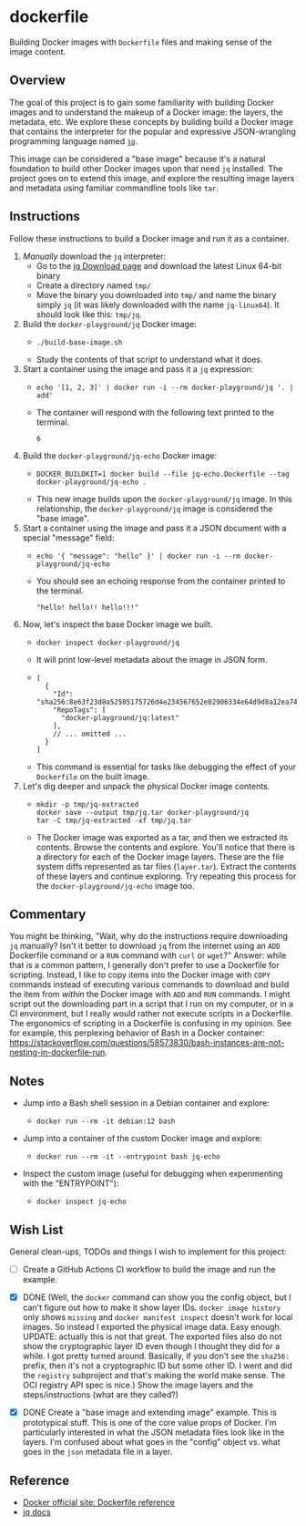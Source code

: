 # dockerfile

Building Docker images with `Dockerfile` files and making sense of the image content.


## Overview

The goal of this project is to gain some familiarity with building Docker images and to understand the makeup of a
Docker image: the layers, the metadata, etc. We explore these concepts by building build a Docker image that contains
the interpreter for the popular and expressive JSON-wrangling programming language named [`jq`](https://jqlang.github.io/jq/manual/).

This image can be considered a "base image" because it's a natural foundation to build other Docker images upon that
need `jq` installed. The project goes on to extend this image, and explore the resulting image layers and metadata using
familiar commandline tools like `tar`.


## Instructions

Follow these instructions to build a Docker image and run it as a container.

1. *Manually* download the `jq` interpreter:
   - Go to the [jq Download page](https://stedolan.github.io/jq/download/) and download the latest Linux 64-bit binary
   - Create a directory named `tmp/`
   - Move the binary you downloaded into `tmp/` and name the binary simply `jq` (it was likely downloaded with the name
    `jq-linux64`). It should look like this: `tmp/jq`.
2. Build the `docker-playground/jq` Docker image:
   - ```shell
     ./build-base-image.sh
     ```
   - Study the contents of that script to understand what it does.
3. Start a container using the image and pass it a `jq` expression:
    - ```shell
      echo '[1, 2, 3]' | docker run -i --rm docker-playground/jq '. | add'
      ```
    - The container will respond with the following text printed to the terminal.
      ```text
      6
      ```
4. Build the `docker-playground/jq-echo` Docker image:
   - ```shell
     DOCKER_BUILDKIT=1 docker build --file jq-echo.Dockerfile --tag docker-playground/jq-echo .
     ```
   - This new image builds upon the `docker-playground/jq` image. In this relationship, the `docker-playground/jq` image
     is considered the "base image".
5. Start a container using the image and pass it a JSON document with a special "message" field:
   - ```shell
     echo '{ "message": "hello" }' | docker run -i --rm docker-playground/jq-echo
     ```
   - You should see an echoing response from the container printed to the terminal.
     ```text
     "hello! hello!! hello!!!"
     ```
6. Now, let's inspect the base Docker image we built.
   - ```shell
     docker inspect docker-playground/jq
     ```
   - It will print low-level metadata about the image in JSON form.
   - ```json5
     [
       {
         "Id": "sha256:8e63f23d8a52505175726d4e234567652e02906334e64d9d8a12ea741bf03448",
         "RepoTags": [
           "docker-playground/jq:latest"
         ],
         // ... omitted ...
       }
     ]
     ```
   - This command is essential for tasks like debugging the effect of your `Dockerfile` on the built image.
7. Let's dig deeper and unpack the physical Docker image contents.
   - ```shell
     mkdir -p tmp/jq-extracted
     docker save --output tmp/jq.tar docker-playground/jq
     tar -C tmp/jq-extracted -xf tmp/jq.tar
     ```
   - The Docker image was exported as a tar, and then we extracted its contents. Browse the contents and explore. You'll
     notice that there is a directory for each of the Docker image layers. These are the file system diffs represented
     as tar files (`layer.tar`). Extract the contents of these layers and continue exploring. Try repeating this process
     for the `docker-playground/jq-echo` image too.


## Commentary

You might be thinking, "Wait, why do the instructions require downloading `jq` manually? Isn't it better to download `jq`
from the internet using an `ADD` Dockerfile command or a `RUN` command with `curl` or `wget`?" Answer: while that is a
common pattern, I generally don't prefer to use a Dockerfile for scripting. Instead, I like to copy items into the Docker
image with `COPY` commands instead of executing various commands to download and build the item from *within* the Docker
image with `ADD` and `RUN` commands. I might script out the downloading part in a script that I run on my computer, or
in a CI environment, but I really would rather not execute scripts in a Dockerfile. The ergonomics of scripting in a
Dockerfile is confusing in my opinion. See for example, this perplexing behavior of Bash in a Docker container:
<https://stackoverflow.com/questions/58573830/bash-instances-are-not-nesting-in-dockerfile-run>.  


## Notes

- Jump into a Bash shell session in a Debian container and explore:
  - ```shell
    docker run --rm -it debian:12 bash
    ```
- Jump into a container of the custom Docker image and explore:
  - ```shell
    docker run --rm -it --entrypoint bash jq-echo
    ```
- Inspect the custom image (useful for debugging when experimenting with the "ENTRYPOINT"):
  - ```shell
    docker inspect jq-echo
    ```


## Wish List

General clean-ups, TODOs and things I wish to implement for this project:

- [ ] Create a GitHub Actions CI workflow to build the image and run the example.
- [x] DONE (Well, the `docker` command can show you the config object, but I can't figure out how to make it show layer
  IDs. `docker image history` only shows `missing` and `docker manifest inspect` doesn't work for local images. So
  instead I exported the physical image data. Easy enough. UPDATE: actually this is not that great. The exported files
  also do not show the cryptographic layer ID even though I thought they did for a while. I got pretty turned around.
  Basically, if you don't see the `sha256:` prefix, then it's not a cryptographic ID but some other ID. I went and did
  the `registry` subproject and that's making the world make sense. The OCI registry API spec is nice.)
  Show the image layers and the steps/instructions (what are they called?)
- [x] DONE Create a "base image and extending image" example. This is prototypical stuff. This is one of the core value
  props of Docker. I'm particularly interested in what the JSON metadata files look like in the layers. I'm confused
  about what goes in the "config" object vs. what goes in the `json` metadata file in a layer.


## Reference

- [Docker official site: Dockerfile reference](https://docs.docker.com/engine/reference/builder/)
- [jq docs](https://stedolan.github.io/jq/manual/)
